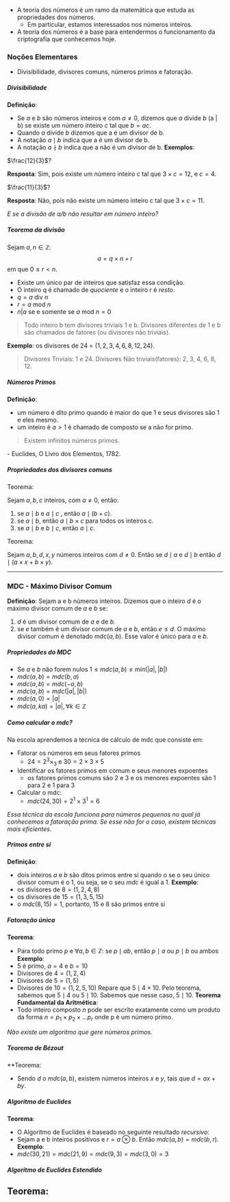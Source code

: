 - A teoria dos números é um ramo da matemática que estuda as propriedades dos números.
	- Em particular, estamos interessados nos números inteiros.
- A teoria dos números é a base para entendermos o funcionamento da criptografia que conhecemos hoje.
### Noções Elementares
- Divisibilidade, divisores comuns, números primos e fatoração.

##### Divisibilidade
**Definição**: 
- Se $a \text{ e } b$ são números inteiros e com $a \neq 0$, dizemos que $a \text{ divide }b$ (a | b) se existe um número inteiro $c$ tal que $b = ac$.
- Quando $a \text{ divide }b$ dizemos que a é um divisor de b.
- A notação $a \mid b$ indica que a é um divisor de b.
- A notação $a \nmid b$ indica que a não é um divisor de b.
**Exemplos**:

$\frac{12}{3}$? 

**Resposta**: Sim, pois existe um número inteiro c tal que $3 \times c = 12$, e $c = 4$.

$\frac{11}{3}$?

**Resposta**: Não, pois não existe um número inteiro c tal que $3 \times c = 11$.

_E se a divisão de a/b não resultar em número inteiro?_

##### Teorema da divisão
Sejam $a,n \in \mathbb{Z}$:
$$
a = q \times n + r
$$
em que $0\leq r<n$.

- Existe um único par de inteiros que satisfaz essa condição.
- O inteiro q é chamado de _quociente_ e o inteiro r é _resto_.
- $q = a \text{ div } n$
- $r = a\text{ mod }n$
- $n|a$ se e somente se $a \text{ mod } n = 0$

> Todo inteiro b tem divisores triviais 1 e b.
> Divisores diferentes de 1 e b são chamados de fatores (ou divisores não triviais).

**Exemplo**: os divisores de 24 = $\{ 1,2,3,4,6,8,12,24 \}$.

> Divisores Triviais: 1 e 24.
> Divisores Não triviais(fatores): 2, 3, 4, 6, 8, 12.

##### Números Primos
**Definição**:
- um número é dito primo quando é maior do que 1 e seus divisores são 1 e eles mesmo.
- um inteiro é $a>1$ é chamado de composto se a não for primo.

>Existem infinitos números primos.

\- Euclides, O Livro dos Elementos, 1782.
##### Propriedades dos divisores comuns
Teorema:

Sejam $a,b,c$ inteiros, com $a\neq 0$, então:
1. se $a\mid b$ e $a \mid c$ , então $a\mid(b+c)$.
2. se $a\mid b$, então $a \mid b\times c$ para todos os inteiros c.
3. se $a \mid b$ e $b \mid c$, então $a \mid c$.

Teorema:

Sejam $a,b,d,x,y$ números inteiros com $d\neq 0$. Então se $d\mid a$ e $d \mid b$ então
$d \mid (a\times x + b\times y)$.

---

### MDC - Máximo Divisor Comum
**Definição**:
Sejam a e b números inteiros. Dizemos que o inteiro $d$ é o máximo divisor comum de $a$ e $b$ se:
1. $d$ é um divisor comum de $a$ e de $b$.
2. se $e$ também é um divisor comum de $a$ e $b$, então $e \leq d$.
O máximo divisor comum é denotado mdc$(a,b)$. Esse valor é único para $a$ e $b$.

##### Propriedades do MDC
- Se $a$ e $b$ não forem nulos $1\leq mdc(a,b)\leq min(\left|a\right|, \left|b\right|)$
- $mdc(a,b) = mdc(b,a)$
- $mdc(a,b)= mdc(-a,b)$
- $mdc(a,b)= mdc(\left|a\right|,\left|b\right|)$
- $mdc(a,0) = \left|a\right|$
- $mdc(a, ka)= \left|a\right|, \forall k\in\mathbb{Z}$
##### Como calcular o mdc?
Na escola aprendemos a técnica de cálculo de mdc que consiste em:
- Fatorar os números em seus fatores primos
	- $24 = 2^{3}\times_{3}$ e $30 = 2\times{3}\times{5}$
- Identificar os fatores primos em comum e seus menores expoentes
	- os fatores primos comuns são 2 e 3 e os menores expoentes são 1 para 2 e 1 para 3
- Calcular o mdc:
	- $mdc(24,30)= 2^1\times 3^1= 6$

_Essa técnica da escola funciona para números pequenos no qual já conhecemos a fatoração prima. Se esse não for o caso, existem técnicas mais eficientes._

##### Primos entre si
**Definição**:
- dois inteiros $a$ e $b$  são ditos primos entre si quando o se o seu único divisor comum é o 1, ou seja, se o seu $mdc$ é igual a 1.
**Exemplo**:
- os divisores de $8 = (1,2,4,8)$
- os divisores de $15 = (1,3,5,15)$
- o $mdc(8,15)=1$, portanto, 15 e 8 são primos entre si
##### Fatoração única
**Teorema**:
- Para todo primo $p$ e $\forall a,b \in \mathbb{Z}$: se $p\mid ab$, então $p\mid a$ ou $p\mid b$ ou ambos
**Exemplo**:
- 5 é primo, $a = 4$ e $b=10$
- Divisores de $4=(1,2,4)$
- Divisores de $5 = (1,5)$
- Divisores de $10=(1,2,5,10)$
Repare que $5\mid 4\times 10$.
Pelo teorema, sabemos que $5\mid 4$ ou $5 \mid 10$.
Sabemos que nesse caso, $5 \mid 10$.
**Teorema Fundamental da Aritmética**:
- Todo inteiro composto $n$ pode ser escrito exatamente como um produto da forma $n = p_{1}\times p_{2}\times \dots p_{r}$ onde p é um número primo.

_Não existe um algoritmo que gere números primos._
##### Teorema de Bézout
**Teorema:
- Sendo $d$ o $mdc(a,b)$, existem números inteiros $x$ e $y$, tais que 
$d = ax+by$.

##### Algoritmo de Euclides 
**Teorema**:
- O Algoritmo de Euclides é baseado no seguinte resultado _recursivo_:
- Sejam a e b inteiros positivos e $r=a\otimes b$. Então $mdc(a,b)=mdc(b,r)$.
**Exemplo**:
- $mdc(30,21)=mdc(21,9)=mdc(9,3)=mdc(3,0)=3$
##### Algoritmo de Euclides Estendido
**Teorema**:
- 